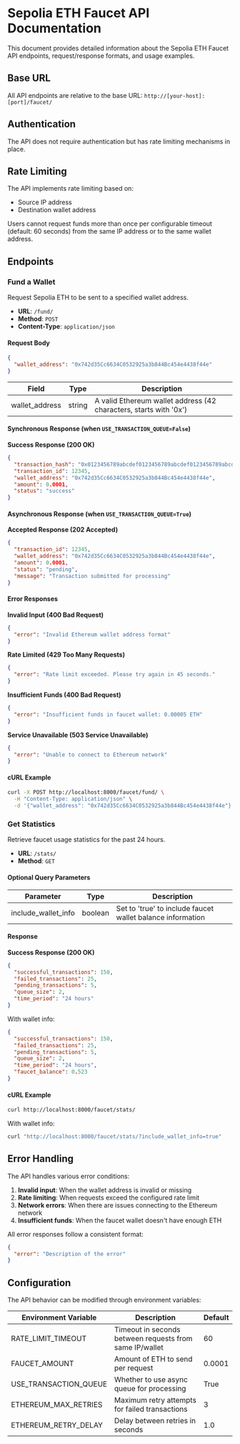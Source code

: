 # Sepolia ETH Faucet API Documentation

This document provides detailed information about the Sepolia ETH Faucet API endpoints, request/response formats, and usage examples.

## Base URL

All API endpoints are relative to the base URL: `http://[your-host]:[port]/faucet/`

## Authentication

The API does not require authentication but has rate limiting mechanisms in place.

## Rate Limiting

The API implements rate limiting based on:
- Source IP address
- Destination wallet address

Users cannot request funds more than once per configurable timeout (default: 60 seconds) from the same IP address or to the same wallet address.

## Endpoints

### Fund a Wallet

Request Sepolia ETH to be sent to a specified wallet address.

- **URL**: `/fund/`
- **Method**: `POST`
- **Content-Type**: `application/json`

#### Request Body

```json
{
  "wallet_address": "0x742d35Cc6634C0532925a3b844Bc454e4438f44e"
}
```

| Field | Type | Description |
|-------|------|-------------|
| wallet_address | string | A valid Ethereum wallet address (42 characters, starts with '0x') |

#### Synchronous Response (when `USE_TRANSACTION_QUEUE=False`)

**Success Response (200 OK)**

```json
{
  "transaction_hash": "0x0123456789abcdef0123456789abcdef0123456789abcdef0123456789abcdef",
  "transaction_id": 12345,
  "wallet_address": "0x742d35Cc6634C0532925a3b844Bc454e4438f44e",
  "amount": 0.0001,
  "status": "success"
}
```

#### Asynchronous Response (when `USE_TRANSACTION_QUEUE=True`)

**Accepted Response (202 Accepted)**

```json
{
  "transaction_id": 12345,
  "wallet_address": "0x742d35Cc6634C0532925a3b844Bc454e4438f44e",
  "amount": 0.0001,
  "status": "pending",
  "message": "Transaction submitted for processing"
}
```

#### Error Responses

**Invalid Input (400 Bad Request)**

```json
{
  "error": "Invalid Ethereum wallet address format"
}
```

**Rate Limited (429 Too Many Requests)**

```json
{
  "error": "Rate limit exceeded. Please try again in 45 seconds."
}
```

**Insufficient Funds (400 Bad Request)**

```json
{
  "error": "Insufficient funds in faucet wallet: 0.00005 ETH"
}
```

**Service Unavailable (503 Service Unavailable)**

```json
{
  "error": "Unable to connect to Ethereum network"
}
```

#### cURL Example

```bash
curl -X POST http://localhost:8000/faucet/fund/ \
  -H "Content-Type: application/json" \
  -d '{"wallet_address": "0x742d35Cc6634C0532925a3b844Bc454e4438f44e"}'
```

### Get Statistics

Retrieve faucet usage statistics for the past 24 hours.

- **URL**: `/stats/`
- **Method**: `GET`

#### Optional Query Parameters

| Parameter | Type | Description |
|-----------|------|-------------|
| include_wallet_info | boolean | Set to 'true' to include faucet wallet balance information |

#### Response

**Success Response (200 OK)**

```json
{
  "successful_transactions": 150,
  "failed_transactions": 25,
  "pending_transactions": 5,
  "queue_size": 2,
  "time_period": "24 hours"
}
```

With wallet info:

```json
{
  "successful_transactions": 150,
  "failed_transactions": 25,
  "pending_transactions": 5,
  "queue_size": 2,
  "time_period": "24 hours",
  "faucet_balance": 0.523
}
```

#### cURL Example

```bash
curl http://localhost:8000/faucet/stats/
```

With wallet info:

```bash
curl "http://localhost:8000/faucet/stats/?include_wallet_info=true"
```

## Error Handling

The API handles various error conditions:

1. **Invalid input**: When the wallet address is invalid or missing
2. **Rate limiting**: When requests exceed the configured rate limit
3. **Network errors**: When there are issues connecting to the Ethereum network
4. **Insufficient funds**: When the faucet wallet doesn't have enough ETH

All error responses follow a consistent format:

```json
{
  "error": "Description of the error"
}
```

## Configuration

The API behavior can be modified through environment variables:

| Environment Variable | Description | Default |
|----------------------|-------------|---------|
| RATE_LIMIT_TIMEOUT | Timeout in seconds between requests from same IP/wallet | 60 |
| FAUCET_AMOUNT | Amount of ETH to send per request | 0.0001 |
| USE_TRANSACTION_QUEUE | Whether to use async queue for processing | True |
| ETHEREUM_MAX_RETRIES | Maximum retry attempts for failed transactions | 3 |
| ETHEREUM_RETRY_DELAY | Delay between retries in seconds | 1.0 |
